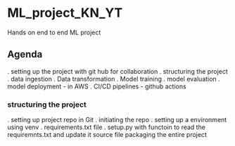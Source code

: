 # ML_project_KN_YT

Hands on end to end ML project

## Agenda

. setting up the project with git hub for collaboration
. structuring the project
. data ingestion
. Data transformation
. Model training
. model evaluation
. model deployment - in AWS
. CI/CD pipelines - github actions

### structuring the project

. setting up project repo in Git
. initiating the repo
. setting up a environment using venv
. requirements.txt file
. setup.py
with functoin to read the requiremnts.txt and update it source file
packaging the entire project
